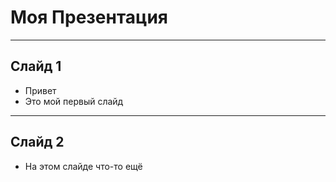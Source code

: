 # Моя Презентация
---
## Слайд 1
- Привет
- Это мой первый слайд
---
## Слайд 2
- На этом слайде что-то ещё
